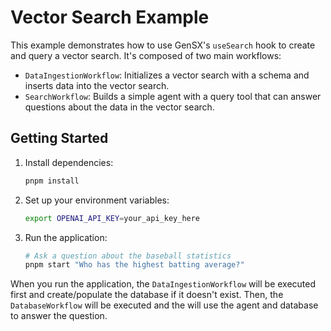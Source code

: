 # Vector Search Example

This example demonstrates how to use GenSX's `useSearch` hook to create and query a vector search. It's composed of two main workflows:

- `DataIngestionWorkflow`: Initializes a vector search with a schema and inserts data into the vector search.
- `SearchWorkflow`: Builds a simple agent with a query tool that can answer questions about the data in the vector search.

## Getting Started

1. Install dependencies:

   ```bash
   pnpm install
   ```

2. Set up your environment variables:

   ```bash
   export OPENAI_API_KEY=your_api_key_here
   ```

3. Run the application:

   ```bash
   # Ask a question about the baseball statistics
   pnpm start "Who has the highest batting average?"
   ```

When you run the application, the `DataIngestionWorkflow` will be executed first and create/populate the database if it doesn't exist. Then, the `DatabaseWorkflow` will be executed and the will use the agent and database to answer the question.
